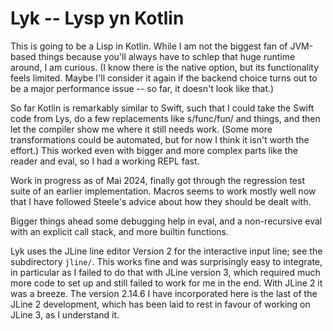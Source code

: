 
Lyk -- Lysp yn Kotlin
=====================

This is going to be a Lisp in Kotlin. While I am not the biggest fan
of JVM-based things because you'll always have to schlep that huge
runtime around, I am curious. (I know there is the native option,
but its functionality feels limited. Maybe I'll consider it again
if the backend choice turns out to be a major performance issue --
so far, it doesn't look like that.)

So far Kotlin is remarkably similar to Swift, such that I could take
the Swift code from Lys, do a few replacements like s/func/fun/ and
things, and then let the compiler show me where it still needs work.
(Some more transformations could be automated, but for now I think
it isn't worth the effort.) This worked even with bigger and more
complex parts like the reader and eval, so I had a working REPL
fast.

Work in progress as of Mai 2024, finally got through the regression
test suite of an earlier implementation. Macros seems to work mostly
well now that I have followed Steele's advice about how they should
be dealt with.

Bigger things ahead some debugging help in eval, and a non-recursive
eval with an explicit call stack, and more builtin functions.

Lyk uses the JLine line editor Version 2 for the interactive input
line; see the subdirectory `jline/`. This works fine and was
surprisingly easy to integrate, in particular as I failed to do that
with JLine version 3, which required much more code to set up and
still failed to work for me in the end. With JLine 2 it was a
breeze. The version 2.14.6 I have incorporated here is the last of
the JLine 2 development, which has been laid to rest in favour of
working on JLine 3, as I understand it.

